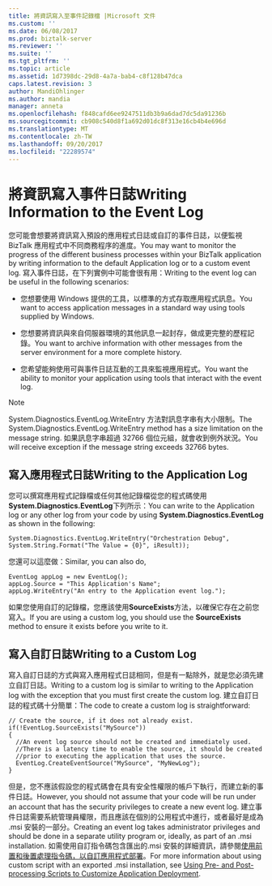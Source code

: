 ```yaml
---
title: 將資訊寫入至事件記錄檔 |Microsoft 文件
ms.custom: ''
ms.date: 06/08/2017
ms.prod: biztalk-server
ms.reviewer: ''
ms.suite: ''
ms.tgt_pltfrm: ''
ms.topic: article
ms.assetid: 1d7398dc-29d8-4a7a-bab4-c8f128b47dca
caps.latest.revision: 3
author: MandiOhlinger
ms.author: mandia
manager: anneta
ms.openlocfilehash: f848cafd6ee9247511db3b9a6dad7dc5da91236b
ms.sourcegitcommit: cb908c540d8f1a692d01dc8f313e16cb4b4e696d
ms.translationtype: MT
ms.contentlocale: zh-TW
ms.lasthandoff: 09/20/2017
ms.locfileid: "22289574"
---
```

# <a name="writing-information-to-the-event-log"></a><span data-ttu-id="55dd3-102">將資訊寫入事件日誌</span><span class="sxs-lookup"><span data-stu-id="55dd3-102">Writing Information to the Event Log</span></span>
<span data-ttu-id="55dd3-103">您可能會想要將資訊寫入預設的應用程式日誌或自訂的事件日誌，以便監視 BizTalk 應用程式中不同商務程序的進度。</span><span class="sxs-lookup"><span data-stu-id="55dd3-103">You may want to monitor the progress of the different business processes within your BizTalk application by writing information to the default Application log or to a custom event log.</span></span> <span data-ttu-id="55dd3-104">寫入事件日誌，在下列實例中可能會很有用：</span><span class="sxs-lookup"><span data-stu-id="55dd3-104">Writing to the event log can be useful in the following scenarios:</span></span>  
  
-   <span data-ttu-id="55dd3-105">您想要使用 Windows 提供的工具，以標準的方式存取應用程式訊息。</span><span class="sxs-lookup"><span data-stu-id="55dd3-105">You want to access application messages in a standard way using tools supplied by Windows.</span></span>  
  
-   <span data-ttu-id="55dd3-106">您想要將資訊與來自伺服器環境的其他訊息一起封存，做成更完整的歷程記錄。</span><span class="sxs-lookup"><span data-stu-id="55dd3-106">You want to archive information with other messages from the server environment for a more complete history.</span></span>  
  
-   <span data-ttu-id="55dd3-107">您希望能夠使用可與事件日誌互動的工具來監視應用程式。</span><span class="sxs-lookup"><span data-stu-id="55dd3-107">You want the ability to monitor your application using tools that interact with the event log.</span></span>  
  
> [!NOTE]
>  <span data-ttu-id="55dd3-108">System.Diagnostics.EventLog.WriteEntry 方法對訊息字串有大小限制。</span><span class="sxs-lookup"><span data-stu-id="55dd3-108">The System.Diagnostics.EventLog.WriteEntry method has a size limitation on the message string.</span></span> <span data-ttu-id="55dd3-109">如果訊息字串超過 32766 個位元組，就會收到例外狀況。</span><span class="sxs-lookup"><span data-stu-id="55dd3-109">You will receive exception if the message string exceeds 32766 bytes.</span></span>  
  
## <a name="writing-to-the-application-log"></a><span data-ttu-id="55dd3-110">寫入應用程式日誌</span><span class="sxs-lookup"><span data-stu-id="55dd3-110">Writing to the Application Log</span></span>  
 <span data-ttu-id="55dd3-111">您可以撰寫應用程式記錄檔或任何其他記錄檔從您的程式碼使用**System.Diagnostics.EventLog**下列所示：</span><span class="sxs-lookup"><span data-stu-id="55dd3-111">You can write to the Application log or any other log from your code by using **System.Diagnostics.EventLog** as shown in the following:</span></span>  
  
```  
System.Diagnostics.EventLog.WriteEntry("Orchestration Debug", System.String.Format("The Value = {0}", iResult));  
```  
  
 <span data-ttu-id="55dd3-112">您還可以這麼做：</span><span class="sxs-lookup"><span data-stu-id="55dd3-112">Similar, you can also do,</span></span>  
  
```  
EventLog appLog = new EventLog();   
appLog.Source = "This Application's Name";  
appLog.WriteEntry("An entry to the Application event log.");  
```  
  
 <span data-ttu-id="55dd3-113">如果您使用自訂的記錄檔，您應該使用**SourceExists**方法，以確保它存在之前您寫入。</span><span class="sxs-lookup"><span data-stu-id="55dd3-113">If you are using a custom log, you should use the **SourceExists** method to ensure it exists before you write to it.</span></span>  
  
## <a name="writing-to-a-custom-log"></a><span data-ttu-id="55dd3-114">寫入自訂日誌</span><span class="sxs-lookup"><span data-stu-id="55dd3-114">Writing to a Custom Log</span></span>  
 <span data-ttu-id="55dd3-115">寫入自訂日誌的方式與寫入應用程式日誌相同，但是有一點除外，就是您必須先建立自訂日誌。</span><span class="sxs-lookup"><span data-stu-id="55dd3-115">Writing to a custom log is similar to writing to the Application log with the exception that you must first create the custom log.</span></span> <span data-ttu-id="55dd3-116">建立自訂日誌的程式碼十分簡單：</span><span class="sxs-lookup"><span data-stu-id="55dd3-116">The code to create a custom log is straightforward:</span></span>  
  
```  
// Create the source, if it does not already exist. if(!EventLog.SourceExists("MySource"))   
{   
  //An event log source should not be created and immediately used.  
  //There is a latency time to enable the source, it should be created  
  //prior to executing the application that uses the source.  
  EventLog.CreateEventSource("MySource", "MyNewLog");  
}  
```  
  
 <span data-ttu-id="55dd3-117">但是，您不應該假設您的程式碼會在具有安全性權限的帳戶下執行，而建立新的事件日誌。</span><span class="sxs-lookup"><span data-stu-id="55dd3-117">However, you should not assume that your code will be run under an account that has the security privileges to create a new event log.</span></span> <span data-ttu-id="55dd3-118">建立事件日誌需要系統管理員權限，而且應該在個別的公用程式中進行，或者最好是成為 .msi 安裝的一部分。</span><span class="sxs-lookup"><span data-stu-id="55dd3-118">Creating an event log takes administrator privileges and should be done in a separate utility program or, ideally, as part of an .msi installation.</span></span> <span data-ttu-id="55dd3-119">如需使用自訂指令碼包含匯出的.msi 安裝的詳細資訊，請參閱[使用前置和後置處理指令碼，以自訂應用程式部署](../core/using-pre-and-post-processing-scripts-to-customize-application-deployment.md)。</span><span class="sxs-lookup"><span data-stu-id="55dd3-119">For more information about using custom script with an exported .msi installation, see [Using Pre- and Post-processing Scripts to Customize Application Deployment](../core/using-pre-and-post-processing-scripts-to-customize-application-deployment.md).</span></span>